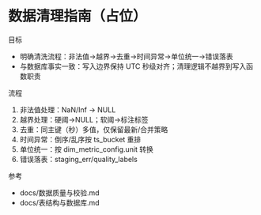 # 数据清理指南（占位）

目标

- 明确清洗流程：非法值→越界→去重→时间异常→单位统一→错误落表
- 与数据库事实一致：写入边界保持 UTC 秒级对齐；清理逻辑不越界到写入函数职责

流程

1. 非法值处理：NaN/Inf → NULL
1. 越界处理：硬阈→NULL；软阈→标注标签
1. 去重：同主键（秒）多值，仅保留最新/合并策略
1. 时间异常：倒序/乱序按 ts_bucket 重排
1. 单位统一：按 dim_metric_config.unit 转换
1. 错误落表：staging_err/quality_labels

参考

- docs/数据质量与校验.md
- docs/表结构与数据库.md
